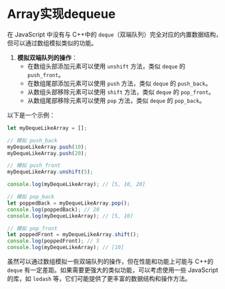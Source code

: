 # Array实现dequeue

在 JavaScript 中没有与 C++中的 `deque`（双端队列）完全对应的内置数据结构，但可以通过数组模拟类似的功能。

1. **模拟双端队列的操作**：
   * 在数组头部添加元素可以使用 `unshift` 方法，类似 `deque` 的 `push_front`。
   * 在数组尾部添加元素可以使用 `push` 方法，类似 `deque` 的 `push_back`。
   * 从数组头部移除元素可以使用 `shift` 方法，类似 `deque` 的 `pop_front`。
   * 从数组尾部移除元素可以使用 `pop` 方法，类似 `deque` 的 `pop_back`。

以下是一个示例：

```javascript
let myDequeLikeArray = [];

// 模拟 push_back
myDequeLikeArray.push(10);
myDequeLikeArray.push(20);

// 模拟 push_front
myDequeLikeArray.unshift(5);

console.log(myDequeLikeArray); // [5, 10, 20]

// 模拟 pop_back
let poppedBack = myDequeLikeArray.pop();
console.log(poppedBack); // 20
console.log(myDequeLikeArray); // [5, 10]

// 模拟 pop_front
let poppedFront = myDequeLikeArray.shift();
console.log(poppedFront); // 5
console.log(myDequeLikeArray); // [10]
```

虽然可以通过数组模拟一些双端队列的操作，但在性能和功能上可能与 C++的 `deque` 有一定差距。如果需要更强大的类似功能，可以考虑使用一些 JavaScript 的库，如 `lodash` 等，它们可能提供了更丰富的数据结构和操作方法。

